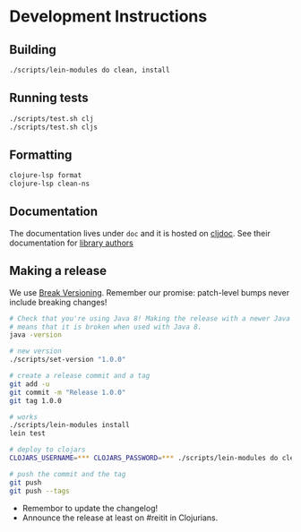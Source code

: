 # Development Instructions

## Building

```bash
./scripts/lein-modules do clean, install
```

## Running tests

```bash
./scripts/test.sh clj
./scripts/test.sh cljs
```

## Formatting

```bash
clojure-lsp format
clojure-lsp clean-ns
```

## Documentation

The documentation lives under `doc` and it is hosted on [cljdoc](https://cljdoc.org). See their
documentation for [library authors](https://github.com/cljdoc/cljdoc/blob/master/doc/userguide/for-library-authors.adoc)

## Making a release

We use [Break Versioning][breakver]. Remember our promise: patch-level bumps never include breaking changes!

[breakver]: https://github.com/ptaoussanis/encore/blob/master/BREAK-VERSIONING.md

```bash
# Check that you're using Java 8! Making the release with a newer Java version
# means that it is broken when used with Java 8.
java -version

# new version
./scripts/set-version "1.0.0"

# create a release commit and a tag
git add -u 
git commit -m "Release 1.0.0"
git tag 1.0.0

# works
./scripts/lein-modules install
lein test

# deploy to clojars
CLOJARS_USERNAME=*** CLOJARS_PASSWORD=*** ./scripts/lein-modules do clean, deploy clojars

# push the commit and the tag
git push
git push --tags
```

* Remembor to update the changelog!
* Announce the release at least on #reitit in Clojurians.
